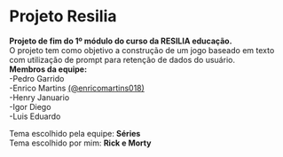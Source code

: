 # Projeto Resilia
<b>Projeto de fim do 1º módulo do curso da RESILIA educação.</b><br>
O projeto tem como objetivo a construção de um jogo baseado em texto com utilização de prompt para retenção de dados do usuário.<br>
<b>Membros da equipe:</b><br>
-Pedro Garrido<br>
-Enrico Martins <a href=“https://github.com/enricomartins018“>(@enricomartins018)</a><br>
-Henry Januario<br>
-Igor Diego<br>
-Luis Eduardo<br>

Tema escolhido pela equipe: <b>Séries</b><br>
Tema escolhido por mim: <b>Rick e Morty</b>
